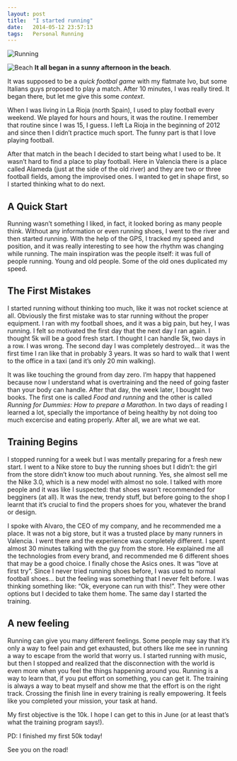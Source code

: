 ```yaml
---
layout: post
title:  "I started running"
date:   2014-05-12 23:57:13
tags:   Personal Running
---
```



![Running](http://cl.ly/image/1U0r1W3l3m1n/running.jpg)

![Beach](http://cl.ly/image/2p3w460E180k/beach.jpg)
**It all began in a sunny afternoon in the beach**.

It was supposed to be a *quick footbal game* with my flatmate Ivo, but some Italians guys proposed to play a match. After 10 minutes, I was really tired. It began there, but let me give this some *context*.

When I was living in La Rioja (north Spain), I used to play football every weekend. We played for hours and hours, it was the routine. I remember that routine since I was 15, I guess. I left La Rioja in the beginning of 2012 and since then I didn’t practice much sport. The funny part is that I love playing football.

After that match in the beach I decided to start being what I used to be. It wasn’t hard to find a place to play football. Here in Valencia there is a place called Alameda (just at the side of the old river) and they are two or three football fields, among the improvised ones. I wanted to get in shape first, so I started thinking what to do next.


## A Quick Start

Running wasn’t something I liked, in fact, it looked boring as many people think. Without any information or even running shoes, I went to the river and then started running. With the help of the GPS, I tracked my speed and position, and it was really interesting to see how the rhythm was changing while running. The main inspiration was the people itself: it was full of people running. Young and old people. Some of the old ones duplicated my speed.

## The First Mistakes

I started running without thinking too much, like it was not rocket science at all. Obviously the first mistake was to star running without the proper equipment. I ran with my football shoes, and it was a big pain, but hey, I was running. I felt so motivated the first day that the next day I ran again. I thought 5k will be a good fresh start. I thought I can handle 5k, two days in a row. I was wrong. The second day I was completely destroyed... it was the first time I ran like that in probably 3 years. It was so hard to walk that I went to the office in a taxi (and it’s only 20 min walking).

It was like touching the ground from day zero. I’m happy that happened because now I understand what is overtraining and the need of going faster than your body can handle. After that day, the week later, I bought two books. The first one is called *Food and running* and the other is called *Running for Dummies: How to prepare a Marathon*. In two days of reading I learned a lot, specially the importance of being healthy by not doing too much excercise and eating properly. After all, we are what we eat.

## Training Begins

I stopped running for a week but I was mentally preparing for a fresh new start. I went to a Nike store to buy the running shoes but I didn’t: the girl from the store didn’t know too much about running. Yes, she almost sell me the Nike 3.0, which is a new model with almost no sole. I talked with more people and it was like I suspected: that shoes wasn’t recommended for begginers (at all). It was the new, trendy stuff, but before going to the shop I learnt that it’s crucial to find the propers shoes for you, whatever the brand or design.

I spoke with Alvaro, the CEO of my company, and he recommended me a place. It was not a big store, but it was a trusted place by many runners in Valencia. I went there and the experience was completely different. I spent almost 30 minutes talking with the guy from the store. He explained me all the technologies from every brand, and recommended me 6 different shoes that may be a good choice. I finally chose the Asics ones. It was “love at first try”. Since I never tried running shoes before, I was used to normal football shoes... but the feeling was something that I never felt before. I was thinking something like: “Ok, everyone can run with this!”. They were other options but I decided to take them home. The same day I started the training.

## A new feeling

Running can give you many different feelings. Some people may say that it’s only a way to feel pain and get exhausted, but others like me see in running a way to escape from the world that worry us. I started running with music, but then I stopped and realized that the disconnection with the world is even more when you feel the things happening around you. Running is a way to learn that, if you put effort on something, you can get it. The training is always a way to beat myself and show me that the effort is on the right track. Crossing the finish line in every training is really empowering. It feels like you completed your mission, your task at hand.

My first objective is the 10k. I hope I can get to this in June (or at least that’s what the training program says!).

PD: I finished my first 50k today!

See you on the road!
